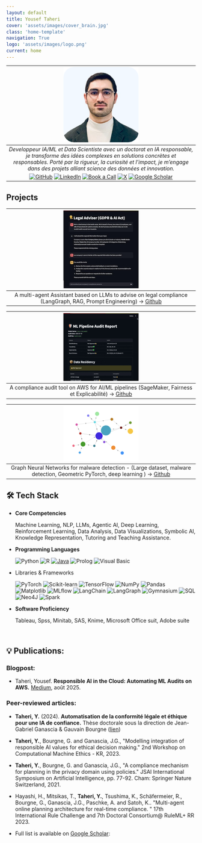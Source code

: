 ```yaml
---
layout: default
title: Yousef Taheri
cover: 'assets/images/cover_brain.jpg'
class: 'home-template'
navigation: True
logo: 'assets/images/logo.png'
current: home
---
```


<!--  Insert Your Photo Here -->

| ![Your Photo](/assets/images/image_3.png) |
| :---: |
| _Developpeur IA/ML et Data Scientiste avec un doctorat en IA responsable, je transforme des idées complexes en solutions concrètes et responsables. Porté par la rigueur, la curiosité et l’impact, je m’engage dans des projets alliant science des données et innovation._    |
| [![GitHub](https://img.shields.io/badge/GitHub-%23121011.svg?logo=github&logoColor=white)](https://github.com/heritai) [![LinkedIn](https://custom-icon-badges.demolab.com/badge/LinkedIn-0A66C2?logo=linkedin-white&logoColor=fff)](https://www.linkedin.com/in/yousef-taheri/) [![Book a Call](https://img.shields.io/badge/Book%20a%20call-2ECE53?logo=docsify&logoColor=fff)](https://calendly.com/ytaheris/30min)  [![X](https://img.shields.io/badge/@HeritaMind-blue?logo=x)](https://x.com/HeritaMind) [![Google Scholar](https://img.shields.io/badge/GoogleScholar-white?logo=googlescholar)](http://scholar.google.com/citations?user=IN72HckAAAAJ) | 


## Projects

| ![Your Photo](/assets/images/legal-adviser.jpeg) |
| :---: |
| A multi-agent Assistant based on LLMs to advise on legal compliance (LangGraph, RAG, Prompt Engineering) -> [Github](https://github.com/heritai/llm-multi-agent-asstant)|



| ![Your Photo](/assets/images/audit-dashboard.gif) |
 |:---: |
| A compliance audit tool on AWS for  AI/ML pipelines (SageMaker, Fairness et Explicabilité) -> [Github](https://github.com/heritai/ml-cloud-audit)|


| ![Your Photo](/assets/images/graph.png) |
|:---:|
| Graph Neural Networks for malware detection - (Large dataset, malware detection, Geometric PyTorch, deep learning ) -> [Github](https://github.com/heritai/graph-nn-malware-detection) |

## 🛠️ Tech Stack

*  **Core Competencies**

    Machine Learning, NLP, LLMs, Agentic AI, Deep Learning, Reinforcement Learning, Data Analysis, Data Visualizations, Symbolic AI, Knowledge Representation, Tutoring and Teaching Assistance.

* **Programming Languages**

    ![Python](https://img.shields.io/badge/Python-3776AB?style=for-the-badge&logo=python&logoColor=white)
![R](https://img.shields.io/badge/R-276DC3?style=for-the-badge&logo=r&logoColor=white)
[![Java](https://img.shields.io/badge/Java-%23ED8B00.svg?style=for-the-badge&logo=openjdk&logoColor=white)](#)
![Prolog](https://img.shields.io/badge/Prolog-blue?style=for-the-badge)
![Visual Basic](https://img.shields.io/badge/Visual%20Basic-007ACC?style=for-the-badge&logo=visual-basic&logoColor=white)

* Libraries & Frameworks

    ![PyTorch](https://img.shields.io/badge/PyTorch-EE4C2C?style=for-the-badge&logo=pytorch&logoColor=white)
![Scikit-learn](https://img.shields.io/badge/Scikit_Learn-F7931E?style=for-the-badge&logo=scikit-learn&logoColor=white)
![TensorFlow](https://img.shields.io/badge/TensorFlow-FF6F00?style=for-the-badge&logo=tensorflow&logoColor=white)
![NumPy](https://img.shields.io/badge/Numpy-777BB4?style=for-the-badge&logo=numpy&logoColor=white)
![Pandas](https://img.shields.io/badge/Pandas-150458?style=for-the-badge&logo=pandas&logoColor=white)
![Matplotlib](https://custom-icon-badges.demolab.com/badge/Matplotlib-71D291?logo=matplotlib&logoColor=fff)
![MLflow](https://img.shields.io/badge/MLflow-000000?style=for-the-badge&logo=mlflow&logoColor=white)
![LangChain](https://img.shields.io/badge/LangChain-1c3c3c.svg?logo=langchain&logoColor=white)
![LangGraph](https://img.shields.io/badge/LangGraph-3498DB?logoColor=white)
![Gymnasium](https://img.shields.io/badge/Gymnasium-3498DB?logoColor=white)
![SQL](https://img.shields.io/badge/SQL-4479A1?logo=database&logoColor=white)
![Neo4J](https://img.shields.io/badge/Neo4j-008CC1?logo=neo4j&logoColor=white)
![Spark](https://img.shields.io/badge/SparkSQL-3498DB?logoColor=white)



* **Software Proficiency**

    Tableau, Spss, Minitab, SAS, Knime, Microsoft Office suit, Adobe suite

<br>


## 💡 Publications:

### Blogpost:
  - Taheri, Yousef. **Responsible AI in the Cloud: Automating ML Audits on AWS.** [Medium](https://medium.com/p/responsible-ai-in-the-cloud-automating-ml-audits-on-aws-872b761093cb?source=social.tw), août 2025.

  
### Peer-reviewed articles:
* **Taheri, Y.** (2024). **Automatisation de la conformité légale et éthique pour une IA de confiance.** Thèse doctorale sous la direction de Jean-Gabriel Ganascia & Gauvain Bourgne ([lien](http://theses.fr/2024SORUS225))
  
*   **Taheri, Y.**, Bourgne, G. and Ganascia, J.G., "Modelling integration of responsible AI values for ethical decision making." 2nd Workshop on Computational Machine Ethics - KR, 2023.
*   **Taheri, Y.**, Bourgne, G. and Ganascia, J.G., "A compliance mechanism for planning in the privacy domain using policies." JSAI International Symposium on Artificial Intelligence, pp. 77-92. Cham: Springer Nature Switzerland, 2021.
*   Hayashi, H., Mitsikas, T., **Taheri, Y.**, Tsushima, K., Schäfermeier, R., Bourgne, G., Ganascia, J.G., Paschke, A. and Satoh, K.. "Multi-agent online planning architecture for real-time compliance. " 17th International Rule Challenge and 7th Doctoral Consortium@ RuleML+ RR 2023.
*   Full list is available on [Google Scholar](https://scholar.google.com/citations?user=IN72HckAAAAJ):<!-- Replace with your actual Google Scholar ID -->

<br>

